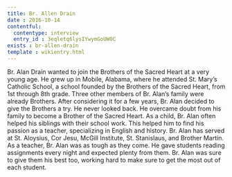 ```yaml
---
title: Br. Allen Drain 
date : 2016-10-14
contentful:
  contentype: interview
  entry_id : 3eqletq6lysIYwymGoUW0C 
exists : br-allen-drain 
template : wikientry.html 
---
```

Br. Alan Drain wanted to join the Brothers of the Sacred Heart at a very young age. He grew up in Mobile, Alabama, where he attended St. Mary’s Catholic School, a school founded by the Brothers of the Sacred Heart, from 1st through 8th grade. Three other members of Br. Alan’s family were already Brothers. After considering it for a few years, Br. Alan decided to give the Brothers a try. He never looked back. He overcame doubt from his family to become a Brother of the Sacred Heart. As a child, Br. Alan often helped his siblings with their school work. This helped him to find his passion as a teacher, specializing in English and history. Br. Alan has served at St. Aloysius, Cor Jesu, McGill Institute, St. Stanislaus, and Brother Martin. As a teacher, Br. Alan was as tough as they come. He gave students reading assignments every night and expected plenty from them. Br. Alan was sure
to give them his best too, working hard to make sure to get the most out of each student.